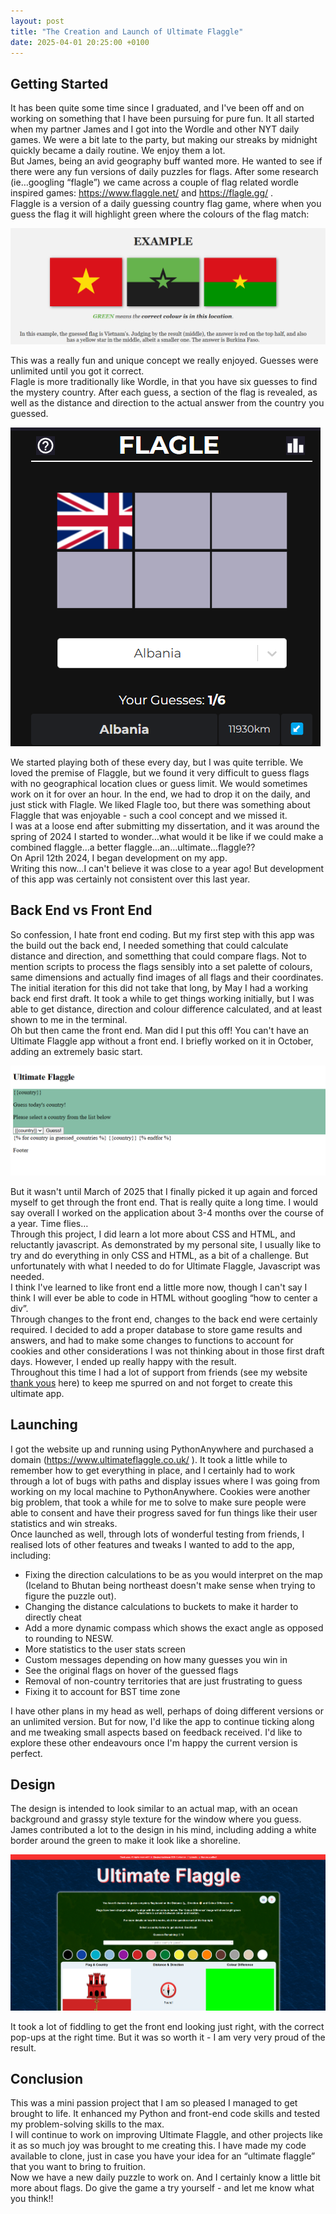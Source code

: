 ```yaml
---
layout: post
title: "The Creation and Launch of Ultimate Flaggle"
date: 2025-04-01 20:25:00 +0100
---
```


Getting Started
---------------

It has been quite some time since I graduated, and I've been off and on working on something that I have been pursuing for pure fun. It all started when my partner James and I got into the Wordle and other NYT daily games. We were a bit late to the party, but making our streaks by midnight quickly became a daily routine. We enjoy them a lot.  
But James, being an avid geography buff wanted more. He wanted to see if there were any fun versions of daily puzzles for flags. After some research (ie…googling “flagle”) we came across a couple of flag related wordle inspired games: https://www.flaggle.net/ and https://flagle.gg/ .  
Flaggle is a version of a daily guessing country flag game, where when you guess the flag it will highlight green where the colours of the flag match:

![Flaggle.net Screenshot](../static/images/UF2-Flaggle%20Screenshot.png)

This was a really fun and unique concept we really enjoyed. Guesses were unlimited until you got it correct.  
Flagle is more traditionally like Wordle, in that you have six guesses to find the mystery country. After each guess, a section of the flag is revealed, as well as the distance and direction to the actual answer from the country you guessed.

![Flagle.gg Screenshot](../static/images/UF3-Flagle%20Screenshot.png)

We started playing both of these every day, but I was quite terrible. We loved the premise of Flaggle, but we found it very difficult to guess flags with no geographical location clues or guess limit. We would sometimes work on it for over an hour. In the end, we had to drop it on the daily, and just stick with Flagle. We liked Flagle too, but there was something about Flaggle that was enjoyable - such a cool concept and we missed it.  
I was at a loose end after submitting my dissertation, and it was around the spring of 2024 I started to wonder…what would it be like if we could make a combined flaggle…a better flaggle…an…ultimate…flaggle??  
On April 12th 2024, I began development on my app.  
Writing this now…I can't believe it was close to a year ago! But development of this app was certainly not consistent over this last year.

Back End vs Front End
---------------------

So confession, I hate front end coding. But my first step with this app was the build out the back end, I needed something that could calculate distance and direction, and sometthing that could compare flags. Not to mention scripts to process the flags sensibly into a set palette of colours, same dimensions and actually find images of all flags and their coordinates.  
The initial iteration for this did not take that long, by May I had a working back end first draft. It took a while to get things working initially, but I was able to get distance, direction and colour difference calculated, and at least shown to me in the terminal.  
Oh but then came the front end. Man did I put this off! You can't have an Ultimate Flaggle app without a front end. I briefly worked on it in October, adding an extremely basic start.

![Ultimate Flaggle Original Front End](../static/images/UF1-First%20Front%20End.png)

But it wasn't until March of 2025 that I finally picked it up again and forced myself to get through the front end. That is really quite a long time. I would say overall I worked on the application about 3-4 months over the course of a year. Time flies…  
Through this project, I did learn a lot more about CSS and HTML, and reluctantly javascript. As demonstrated by my personal site, I usually like to try and do everything in only CSS and HTML, as a bit of a challenge. But unfortunately with what I needed to do for Ultimate Flaggle, Javascript was needed.  
I think I've learned to like front end a little more now, though I can't say I think I will ever be able to code in HTML without googling “how to center a div”.  
Through changes to the front end, changes to the back end were certainly required. I decided to add a proper database to store game results and answers, and had to make some changes to functions to account for cookies and other considerations I was not thinking about in those first draft days. However, I ended up really happy with the result.  
Throughout this time I had a lot of support from friends (see my website [thank yous](https://www.ultimateflaggle.co.uk/static/policies/thankyou.txt) here) to keep me spurred on and not forget to create this ultimate app.

Launching
---------

I got the website up and running using PythonAnywhere and purchased a domain (https://www.ultimateflaggle.co.uk/ ). It took a little while to remember how to get everything in place, and I certainly had to work through a lot of bugs with paths and display issues where I was going from working on my local machine to PythonAnywhere. Cookies were another big problem, that took a while for me to solve to make sure people were able to consent and have their progress saved for fun things like their user statistics and win streaks.  
Once launched as well, through lots of wonderful testing from friends, I realised lots of other features and tweaks I wanted to add to the app, including:

*   Fixing the direction calculations to be as you would interpret on the map (Iceland to Bhutan being northeast doesn't make sense when trying to figure the puzzle out).
*   Changing the distance calculations to buckets to make it harder to directly cheat
*   Add a more dynamic compass which shows the exact angle as opposed to rounding to NESW.
*   More statistics to the user stats screen
*   Custom messages depending on how many guesses you win in
*   See the original flags on hover of the guessed flags
*   Removal of non-country territories that are just frustrating to guess
*   Fixing it to account for BST time zone

  
I have other plans in my head as well, perhaps of doing different versions or an unlimited version. But for now, I'd like the app to continue ticking along and me tweaking small aspects based on feedback received. I'd like to explore these other endeavours once I'm happy the current version is perfect.

Design
------

The design is intended to look similar to an actual map, with an ocean background and grassy style texture for the window where you guess. James contributed a lot to the design in his mind, including adding a white border around the green to make it look like a shoreline.

![Ultimate Flaggle Final Design](../static/images/UF4-UltimateFlaggle.png)

It took a lot of fiddling to get the front end looking just right, with the correct pop-ups at the right time. But it was so worth it - I am very very proud of the result.

Conclusion
----------

This was a mini passion project that I am so pleased I managed to get brought to life. It enhanced my Python and front-end code skills and tested my problem-solving skills to the max.  
I will continue to work on improving Ultimate Flaggle, and other projects like it as so much joy was brought to me creating this. I have made my code available to clone, just in case you have your idea for an “ultimate flaggle” that you want to bring to fruition.  
Now we have a new daily puzzle to work on. And I certainly know a little bit more about flags. Do give the game a try yourself - and let me know what you think!!

